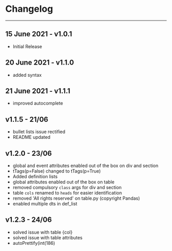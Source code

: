 # Changelog
__________________________________________________________________

## 15 June 2021 - v1.0.1

- Initial Release

## 20 June 2021 - v1.1.0

- added syntax

## 21 June 2021 - v1.1.1

- improved autocomplete

## v1.1.5 - 21/06

- bullet lists issue rectified
- README updated

## v1.2.0 - 23/06

- global and event attributes enabled out of the box on div and section
- tTags(p=False) changed to tTags(p=True)
- Added definition lists
- global attributes enabled out of the box on table
- removed compulsory `class` args for div and section
- table `cols` renamed to `heads` for easier identification
- removed 'All rights reserved' on table.py (copyright Pandas)
- enabled multiple dts in def_list

## v1.2.3 - 24/06

- solved issue with table {col}
- solved issue with table attributes
- autoPrettify(int(186)




